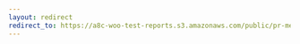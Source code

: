 ```yaml
---
layout: redirect
redirect_to: https://a8c-woo-test-reports.s3.amazonaws.com/public/pr-merge/38089/api/index.html
---
```

